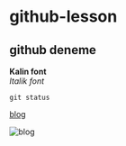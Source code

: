 # github-lesson

## github deneme

**Kalin font**
</br>
*Italik font*

`git status`

[blog](http://kadiryaka.com/blog)

![blog](https://camo.githubusercontent.com/e035333347b4a861937be82f77d156fdd1e2b67e/687474703a2f2f69302e77702e636f6d2f7777772e6b6164697279616b612e636f6d2f626c6f672f77702d636f6e74656e742f75706c6f6164732f323031342f31302f537563636573732e706e67)

